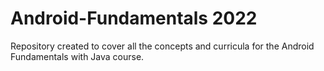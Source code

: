 # Android-Fundamentals 2022

Repository created to cover all the concepts and curricula for the Android Fundamentals with Java course.
